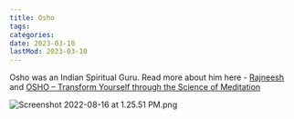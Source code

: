 ```yaml
---
title: Osho
tags:
categories:
date: 2023-03-10
lastMod: 2023-03-10
---
```

Osho was an Indian Spiritual Guru. Read more about him here - [Rajneesh](https://en.wikipedia.org/wiki/Rajneesh) and [OSHO – Transform Yourself through the Science of Meditation](https://www.osho.com/)

![Screenshot 2022-08-16 at 1.25.51 PM.png](/assets/screenshot_2022-08-16_at_1.25.51_pm_1660636560917_0.png)
